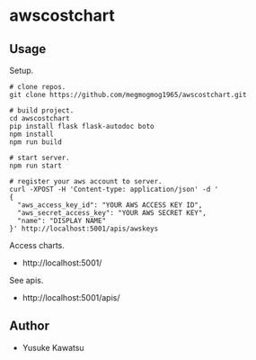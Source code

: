 # awscostchart

## Usage

Setup.

```
# clone repos.
git clone https://github.com/megmogmog1965/awscostchart.git

# build project.
cd awscostchart
pip install flask flask-autodoc boto
npm install
npm run build

# start server.
npm run start

# register your aws account to server.
curl -XPOST -H 'Content-type: application/json' -d '
{
  "aws_access_key_id": "YOUR AWS ACCESS KEY ID",
  "aws_secret_access_key": "YOUR AWS SECRET KEY",
  "name": "DISPLAY NAME"
}' http://localhost:5001/apis/awskeys
```

Access charts.

* http://localhost:5001/

See apis.

* http://localhost:5001/apis/

## Author

* Yusuke Kawatsu


[Yusuke Kawatsu]:https://github.com/megmogmog1965
